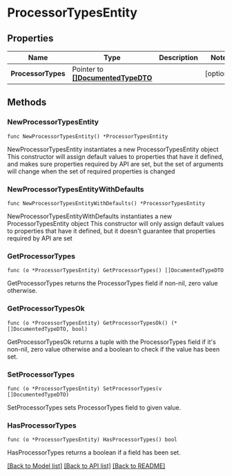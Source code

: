 # ProcessorTypesEntity

## Properties

Name | Type | Description | Notes
------------ | ------------- | ------------- | -------------
**ProcessorTypes** | Pointer to [**[]DocumentedTypeDTO**](DocumentedTypeDTO.md) |  | [optional] 

## Methods

### NewProcessorTypesEntity

`func NewProcessorTypesEntity() *ProcessorTypesEntity`

NewProcessorTypesEntity instantiates a new ProcessorTypesEntity object
This constructor will assign default values to properties that have it defined,
and makes sure properties required by API are set, but the set of arguments
will change when the set of required properties is changed

### NewProcessorTypesEntityWithDefaults

`func NewProcessorTypesEntityWithDefaults() *ProcessorTypesEntity`

NewProcessorTypesEntityWithDefaults instantiates a new ProcessorTypesEntity object
This constructor will only assign default values to properties that have it defined,
but it doesn't guarantee that properties required by API are set

### GetProcessorTypes

`func (o *ProcessorTypesEntity) GetProcessorTypes() []DocumentedTypeDTO`

GetProcessorTypes returns the ProcessorTypes field if non-nil, zero value otherwise.

### GetProcessorTypesOk

`func (o *ProcessorTypesEntity) GetProcessorTypesOk() (*[]DocumentedTypeDTO, bool)`

GetProcessorTypesOk returns a tuple with the ProcessorTypes field if it's non-nil, zero value otherwise
and a boolean to check if the value has been set.

### SetProcessorTypes

`func (o *ProcessorTypesEntity) SetProcessorTypes(v []DocumentedTypeDTO)`

SetProcessorTypes sets ProcessorTypes field to given value.

### HasProcessorTypes

`func (o *ProcessorTypesEntity) HasProcessorTypes() bool`

HasProcessorTypes returns a boolean if a field has been set.


[[Back to Model list]](../README.md#documentation-for-models) [[Back to API list]](../README.md#documentation-for-api-endpoints) [[Back to README]](../README.md)


